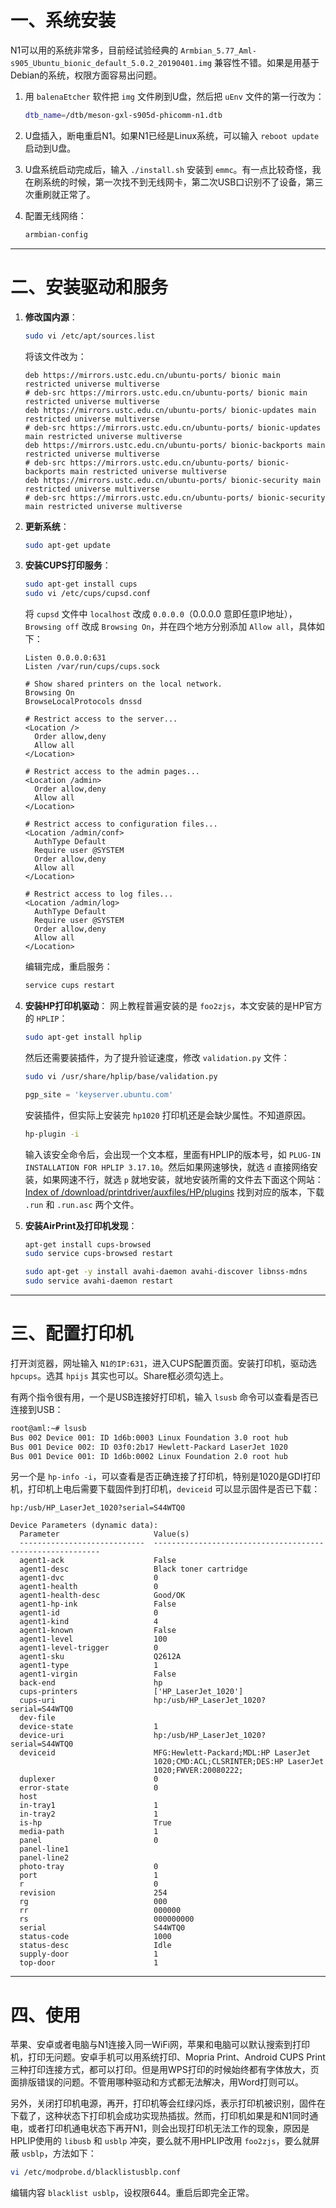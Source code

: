 # 一、系统安装

N1可以用的系统非常多，目前经试验经典的 `Armbian_5.77_Aml-s905_Ubuntu_bionic_default_5.0.2_20190401.img` 兼容性不错。如果是用基于Debian的系统，权限方面容易出问题。

1. 用 `balenaEtcher` 软件把 `img` 文件刷到U盘，然后把 `uEnv` 文件的第一行改为：
   
   ```bash
   dtb_name=/dtb/meson-gxl-s905d-phicomm-n1.dtb
   ```
2. U盘插入，断电重启N1。如果N1已经是Linux系统，可以输入 `reboot update` 启动到U盘。
3. U盘系统启动完成后，输入 `./install.sh` 安装到 `emmc`。有一点比较奇怪，我在刷系统的时候，第一次找不到无线网卡，第二次USB口识别不了设备，第三次重刷就正常了。
4. 配置无线网络：
   
   ```bash
   armbian-config
   ```

---

# 二、安装驱动和服务

1. **修改国内源**：
   
   ```bash
   sudo vi /etc/apt/sources.list
   ```
   
   将该文件改为：
   
   ```plaintext
   deb https://mirrors.ustc.edu.cn/ubuntu-ports/ bionic main restricted universe multiverse
   # deb-src https://mirrors.ustc.edu.cn/ubuntu-ports/ bionic main restricted universe multiverse
   deb https://mirrors.ustc.edu.cn/ubuntu-ports/ bionic-updates main restricted universe multiverse
   # deb-src https://mirrors.ustc.edu.cn/ubuntu-ports/ bionic-updates main restricted universe multiverse
   deb https://mirrors.ustc.edu.cn/ubuntu-ports/ bionic-backports main restricted universe multiverse
   # deb-src https://mirrors.ustc.edu.cn/ubuntu-ports/ bionic-backports main restricted universe multiverse
   deb https://mirrors.ustc.edu.cn/ubuntu-ports/ bionic-security main restricted universe multiverse
   # deb-src https://mirrors.ustc.edu.cn/ubuntu-ports/ bionic-security main restricted universe multiverse
   ```
2. **更新系统**：
   
   ```bash
   sudo apt-get update
   ```
3. **安装CUPS打印服务**：
   
   ```bash
   sudo apt-get install cups
   sudo vi /etc/cups/cupsd.conf
   ```
   
   将 `cupsd` 文件中 `localhost` 改成 `0.0.0.0`（0.0.0.0 意即任意IP地址），`Browsing off` 改成 `Browsing On`，并在四个地方分别添加 `Allow all`，具体如下：
   
   ```plaintext
   Listen 0.0.0.0:631
   Listen /var/run/cups/cups.sock
   
   # Show shared printers on the local network.
   Browsing On
   BrowseLocalProtocols dnssd
   
   # Restrict access to the server...
   <Location />
     Order allow,deny
     Allow all
   </Location>
   
   # Restrict access to the admin pages...
   <Location /admin>
     Order allow,deny
     Allow all
   </Location>
   
   # Restrict access to configuration files...
   <Location /admin/conf>
     AuthType Default
     Require user @SYSTEM
     Order allow,deny
     Allow all
   </Location>
   
   # Restrict access to log files...
   <Location /admin/log>
     AuthType Default
     Require user @SYSTEM
     Order allow,deny
     Allow all
   </Location>
   ```
   
   编辑完成，重启服务：
   
   ```bash
   service cups restart
   ```
4. **安装HP打印机驱动**：
   网上教程普遍安装的是 `foo2zjs`，本文安装的是HP官方的 `HPLIP`：
   
   ```bash
   sudo apt-get install hplip
   ```
   
   然后还需要装插件，为了提升验证速度，修改 `validation.py` 文件：
   
   ```bash
   sudo vi /usr/share/hplip/base/validation.py
   ```
   
   ```python
   pgp_site = 'keyserver.ubuntu.com'
   ```
   
   安装插件，但实际上安装完 `hp1020` 打印机还是会缺少属性。不知道原因。
   
   ```bash
   hp-plugin -i
   ```
   
   输入该安全命令后，会出现一个文本框，里面有HPLIP的版本号，如 `PLUG-IN INSTALLATION FOR HPLIP 3.17.10`。然后如果网速够快，就选 `d` 直接网络安装，如果网速不行，就选 `p` 就地安装，就地安装所需的文件去下面这个网站：
   [Index of /download/printdriver/auxfiles/HP/plugins](https://openprinting.org/download/printdriver/auxfiles/HP/plugins)
   找到对应的版本，下载 `.run` 和 `.run.asc` 两个文件。
5. **安装AirPrint及打印机发现**：
   
   ```bash
   apt-get install cups-browsed
   sudo service cups-browsed restart
   
   sudo apt-get -y install avahi-daemon avahi-discover libnss-mdns
   sudo service avahi-daemon restart
   ```

---

# 三、配置打印机

打开浏览器，网址输入 `N1的IP:631`，进入CUPS配置页面。安装打印机，驱动选 `hpcups`。选其 `hpijs` 其实也可以。Share框必须勾选上。

有两个指令很有用，一个是USB连接好打印机，输入 `lsusb` 命令可以查看是否已连接到USB：

```bash
root@aml:~# lsusb
Bus 002 Device 001: ID 1d6b:0003 Linux Foundation 3.0 root hub
Bus 001 Device 002: ID 03f0:2b17 Hewlett-Packard LaserJet 1020
Bus 001 Device 001: ID 1d6b:0002 Linux Foundation 2.0 root hub
```

另一个是 `hp-info -i`，可以查看是否正确连接了打印机，特别是1020是GDI打印机，打印机上电后需要下载固件到打印机，`deviceid` 可以显示固件是否已下载：

```plaintext
hp:/usb/HP_LaserJet_1020?serial=S44WTQ0

Device Parameters (dynamic data):
  Parameter                     Value(s)                                                  
  ----------------------------  ----------------------------------------------------------
  agent1-ack                    False                                                     
  agent1-desc                   Black toner cartridge                                    
  agent1-dvc                    0                                                         
  agent1-health                 0                                                         
  agent1-health-desc            Good/OK                                                   
  agent1-hp-ink                 False                                                     
  agent1-id                     0                                                         
  agent1-kind                   4                                                         
  agent1-known                  False                                                     
  agent1-level                  100                                                      
  agent1-level-trigger          0                                                         
  agent1-sku                    Q2612A                                                   
  agent1-type                   1                                                         
  agent1-virgin                 False                                                     
  back-end                      hp                                                        
  cups-printers                 ['HP_LaserJet_1020']                                      
  cups-uri                      hp:/usb/HP_LaserJet_1020?serial=S44WTQ0                  
  dev-file                                                                                
  device-state                  1                                                         
  device-uri                    hp:/usb/HP_LaserJet_1020?serial=S44WTQ0                  
  deviceid                      MFG:Hewlett-Packard;MDL:HP LaserJet                       
                                1020;CMD:ACL;CLSRINTER;DES:HP LaserJet                  
                                1020;FWVER:20080222;                                      
  duplexer                      0                                                         
  error-state                   0                                                         
  host                                                                                    
  in-tray1                      1                                                         
  in-tray2                      1                                                         
  is-hp                         True                                                      
  media-path                    1                                                         
  panel                         0                                                         
  panel-line1                                                                             
  panel-line2                                                                             
  photo-tray                    0                                                         
  port                          1                                                         
  r                             0                                                         
  revision                      254                                                      
  rg                            000                                                      
  rr                            000000                                                   
  rs                            000000000                                                
  serial                        S44WTQ0                                                   
  status-code                   1000                                                      
  status-desc                   Idle                                                      
  supply-door                   1                                                         
  top-door                      1
```

---

# 四、使用

苹果、安卓或者电脑与N1连接入同一WiFi网，苹果和电脑可以默认搜索到打印机，打印无问题。安卓手机可以用系统打印、Mopria Print、Android CUPS Print三种打印连接方式，都可以打印。但是用WPS打印的时候始终都有字体放大，页面排版错误的问题。不管用哪种驱动和方式都无法解决，用Word打则可以。

另外，关闭打印机电源，再开，打印机等会红绿闪烁，表示打印机被识别，固件在下载了，这种状态下打印机会成功实现热插拔。然而，打印机如果是和N1同时通电，或者打印机通电状态下再开N1，则会出现打印机无法工作的现象，原因是HPLIP使用的 `libusb` 和 `usblp` 冲突，要么就不用HPLIP改用 `foo2zjs`，要么就屏蔽 `usblp`，方法如下：

```bash
vi /etc/modprobe.d/blacklistusblp.conf
```

编辑内容 `blacklist usblp`，设权限644。重启后即完全正常。
